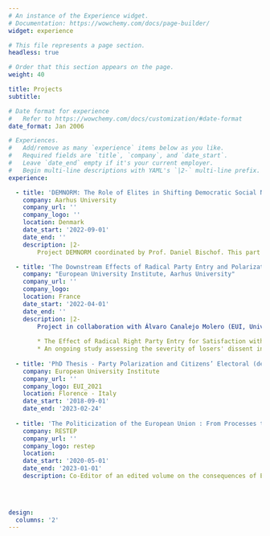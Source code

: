 ```yaml
---
# An instance of the Experience widget.
# Documentation: https://wowchemy.com/docs/page-builder/
widget: experience

# This file represents a page section.
headless: true

# Order that this section appears on the page.
weight: 40

title: Projects
subtitle:

# Date format for experience
#   Refer to https://wowchemy.com/docs/customization/#date-format
date_format: Jan 2006

# Experiences.
#   Add/remove as many `experience` items below as you like.
#   Required fields are `title`, `company`, and `date_start`.
#   Leave `date_end` empty if it's your current employer.
#   Begin multi-line descriptions with YAML's `|2-` multi-line prefix.
experience:

  - title: 'DEMNORM: The Role of Elites in Shifting Democratic Social Norms'
    company: Aarhus University
    company_url: ''
    company_logo: ''
    location: Denmark
    date_start: '2022-09-01'
    date_end: ''
    description: |2-
        Project DEMNORM coordinated by Prof. Daniel Bischof. This part of the project aims to determine whether elites shifted democratic social norms across established democracies in the past 10 years, using a computational text analysis approach.

  - title: 'The Downstream Effects of Radical Party Entry and Polarization for Satisfaction with Democracy'
    company: "European University Institute, Aarhus University"
    company_url: ''
    company_logo: 
    location: France
    date_start: '2022-04-01'
    date_end: ''
    description: |2-
        Project in collaboration with Álvaro Canalejo Molero (EUI, University of Lucerne). This project was funded by the EUI Early Researcher Grant (ESR) 2021 and the Aarhus University Small Grant obtained in 2023, leading to two studies:
        
        * The Effect of Radical Right Party Entry for Satisfaction with Democracy (see preprint "Blinded by Outgroup Hatred") building on the entry of Éric Zemmour's Party in the French System.
        * An ongoing study assessing the severity of losers' dissent in polarized societies, building on a comparative causal inference design and an experiment in the 2024 Austrian elections. 
        
  - title: 'PhD Thesis - Party Polarization and Citizens’ Electoral (de)Mobilization in European Multiparty Systems : The Role of Fear and Indifference as Political Reactions'
    company: European University Institute
    company_url: ''
    company_logo: EUI_2021
    location: Florence - Italy
    date_start: '2018-09-01'
    date_end: '2023-02-24'
    
  - title: 'The Politicization of the European Union : From Processes to Consequences'
    company: RESTEP
    company_url: ''
    company_logo: restep
    location: 
    date_start: '2020-05-01'
    date_end: '2023-01-01'
    description: Co-Editor of an edited volume on the consequences of EU Politicization with Anne-Marie Houde, Thomas Laloux, Heidi Mercenier, Damien Pennetreau and Alban Versailles
        

        

design:
  columns: '2'
---
```

